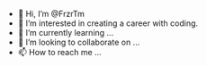- 👋 Hi, I’m @FrzrTm
- 👀 I’m interested in creating a career with coding.
- 🌱 I’m currently learning ...
- 💞️ I’m looking to collaborate on ...
- 📫 How to reach me ...

<!---
FrzrTm/FrzrTm is a ✨ special ✨ repository because its `README.md` (this file) appears on your GitHub profile.
You can click the Preview link to take a look at your changes.
--->
